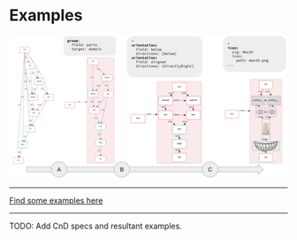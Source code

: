 # Examples





![Teaser Image](img/teaser.png)

---





[Find some examples here](https://github.com/sidprasad/copeanddrag/tree/main/examples)

---

TODO: Add CnD specs and resultant examples.
